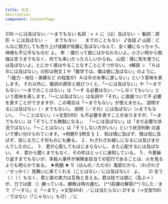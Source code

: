 ```yaml
---
title: 文法：
description
component: ContentPage
---
```



338.～には及ばない／～までもない
名詞：× ＋ に（は）及ばない ・
動詞：原形 ＋ には及ばない ・
    までもない  
    までのこともない  
♪会話 ♪
山田：どんなに努力しても売り上げ成績が佐藤に及ばないなんて、全く嫌になっちゃう。神様も不公平なものだ よ。
李 ：僕だって彼にはかなわないよ。小さい時から勉強は言うまでもなく、何でも来いだったらしいからね。 山田：僕に気を使うには及ばないよ。とにかく彼はやることなすことにそつがない。
♯解説 ♭
「ＡはＢには及ばない」の形は例文１や「数学では、僕は彼に及ばない」のように、「（能力・地位・実績など の程度が）ＡはＢの水準に達しない」という意味を表します。
それ以外に、動詞の原形と結びつくと、「～には及ばない」や「～までもない／～までのことはない」は「～す
る必要はない／～しなくてもいい」という意味を表します。「～には及ばない」は名詞や「それ」に直接ついて不 必要を表すことができますが、この場合は「～までもない」が使えません。
説明するには及ばない（・までもない）。
説明（／それ）には及ばない（×までもない）。
「～ことはない」（→文型093）も不必要を表すことがありますが、「～までもない」は「そうしても無駄になる」、 「～には及ばない」は「まだ必要な状況ではない」、「～ことはない」は「そうしない方がいい」という状況判断 の違いで使い分けられています。→例題1)
§例文 §
１．知は情に及ばず、情は信に及ばず、信じる力こそ何ものにも勝る。
２．わざわざお越しになるには及びませんでしたのに。
３．君が心配してもはじまらないし、また心配するには及ばない。
４．君から聞くまでもなく、その件はとっくに承知している。
５．今更繰り返すまでもないが、本殺人事件が保険金目当ての犯行であることは、火を見るよりも明らかである。
★例題 ★
1)（ほんの／ただの）風邪だから、（わざわざ／せっかく）見舞いに来てくれる（ことはない／には及ばない）
よ。    
2) 言う（ ）（ ）もなく、君と彼の実力は互角と言える。君は技では彼に（及ぶ→ ）が、力では彼
（）勝っている。勝敗は時の運だ。
(^^)前課の解答(^^)
1)した／まで（「～すら」と「～まで」→文型404）／には当たらない
2)する（→文型158）／ではない（「じゃない」も可）／に
